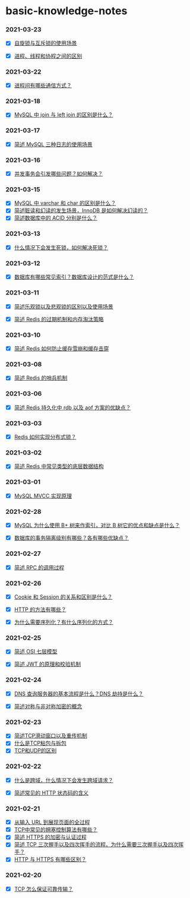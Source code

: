 # basic-knowledge-notes

### 2021-03-23

- [x] [自旋锁与互斥锁的使用场景](https://github.com/zaynme/basic-knowledge-notes/blob/main/2021-03-22/Spin-locks-and-mutex-locks.md)
- [x] [进程、线程和协程之间的区别](https://github.com/zaynme/basic-knowledge-notes/blob/main/2021-03-23/The-difference-between-processes-threads-coroutines.md)


### 2021-03-22

- [x] [进程间有哪些通信方式？](https://github.com/zaynme/basic-knowledge-notes/blob/main/2021-03-22/Process-of-communication.md)

### 2021-03-18

- [x] [MySQL 中 join 与 left join 的区别是什么？](https://github.com/zaynme/basic-knowledge-notes/blob/main/2021-03-18/join-leftjoin.md)

### 2021-03-17

- [x] [简述 MySQL 三种日志的使用场景](https://github.com/zaynme/basic-knowledge-notes/blob/main/2021-03-17/mysql-log.md)

### 2021-03-16

- [x] [并发事务会引发哪些问题？如何解决？](https://github.com/zaynme/basic-knowledge-notes/blob/main/2021-03-16/concurrent-transaction-problem.md)


### 2021-03-15

- [x] [MySQL 中 varchar 和 char 的区别是什么？](https://github.com/zaynme/basic-knowledge-notes/blob/main/2021-03-15/mysql-varchar-char.md)
- [x] [简述脏读和幻读的发生场景，InnoDB 是如何解决幻读的？](https://github.com/zaynme/basic-knowledge-notes/blob/main/2021-03-15/Dirty-reading-and-phantom-reading.md)
- [x] [简述数据库中的 ACID 分别是什么？](https://github.com/zaynme/basic-knowledge-notes/blob/main/2021-03-15/db-acid.md)

### 2021-03-13

- [x] [什么情况下会发生死锁，如何解决死锁？](https://github.com/zaynme/basic-knowledge-notes/blob/main/2021-03-13/deadlock.md)

### 2021-03-12

- [x] [数据库有哪些常见索引？数据库设计的范式是什么？](https://github.com/zaynme/basic-knowledge-notes/blob/main/2021-03-12/db-index.md)


### 2021-03-11

- [x] [简述乐观锁以及悲观锁的区别以及使用场景](https://github.com/zaynme/basic-knowledge-notes/blob/main/2021-03-11/Optimistic-lock-Pessimistic-lock.md)
- [x] [简述 Redis 的过期机制和内存淘汰策略](https://github.com/zaynme/basic-knowledge-notes/blob/main/2021-03-11/redis-expire.md)


### 2021-03-10

- [x] [简述 Redis 如何防止缓存雪崩和缓存击穿](https://github.com/zaynme/basic-knowledge-notes/blob/main/2021-03-10/redis-cache.md)


### 2021-03-08
- [x] [简述 Redis 的哨兵机制](https://github.com/zaynme/basic-knowledge-notes/blob/main/2021-03-08/redis-sentinel.md)


### 2021-03-06
- [x] [简述 Redis 持久化中 rdb 以及 aof 方案的优缺点？](https://github.com/zaynme/basic-knowledge-notes/blob/main/2021-03-06/redis-rdb-aof.md)

### 2021-03-03

- [x] [Redis 如何实现分布式锁？](https://github.com/zaynme/basic-knowledge-notes/blob/main/2021-03-03/Redis-distributed-lock.md)


### 2021-03-02

- [x] [简述 Redis 中常见类型的底层数据结构](https://github.com/zaynme/basic-knowledge-notes/blob/main/2021-03-02/redis-basic-data-structure.md)


### 2021-03-01

- [x] [MySQL MVCC 实现原理](https://github.com/zaynme/basic-knowledge-notes/blob/main/2021-03-01/mysql-mvcc.md)

### 2021-02-28

- [x] [MySQL 为什么使用 B+ 树来作索引，对比 B 树它的优点和缺点是什么？](https://github.com/zaynme/basic-knowledge-notes/blob/main/2021-02-28/b-plus-tree.md)
- [x] [数据库的事务隔离级别有哪些？各有哪些优缺点？](https://github.com/zaynme/basic-knowledge-notes/blob/main/2021-02-28/Transaction-isolation-level.md)


### 2021-02-27

- [x] [简述 RPC 的调用过程](https://github.com/zaynme/basic-knowledge-notes/blob/main/2021-02-27/rpc.md)


### 2021-02-26

- [x] [Cookie 和 Session 的关系和区别是什么？](https://github.com/zaynme/basic-knowledge-notes/blob/main/2021-02-26/cookie-session-diff.md)
- [x] [HTTP 的方法有哪些？](https://github.com/zaynme/basic-knowledge-notes/blob/main/2021-02-26/http-method.md)
- [x] [为什么需要序列化？有什么序列化的方式？](https://github.com/zaynme/basic-knowledge-notes/blob/main/2021-02-26/serialization.md)




### 2021-02-25

- [x] [简述 OSI 七层模型](https://github.com/zaynme/basic-knowledge-notes/blob/main/2021-02-25/osi.md)
- [x] [简述 JWT 的原理和校验机制](https://github.com/zaynme/basic-knowledge-notes/blob/main/2021-02-25/jwt.md)


### 2021-02-24

- [x] [DNS 查询服务器的基本流程是什么？DNS 劫持是什么？](https://github.com/zaynme/basic-knowledge-notes/blob/main/2021-02-24/dns.md)
- [x] [简述对称与非对称加密的概念](https://github.com/zaynme/basic-knowledge-notes/blob/main/2021-02-24/Symmetric-encryption-and-asymmetric-encryption.md)


### 2021-02-23

- [x] [简述TCP滑动窗口以及重传机制](https://github.com/zaynme/basic-knowledge-notes/blob/main/2021-02-23/tcp-sliding-window.md)
- [x] [什么是TCP粘包与拆包](https://github.com/zaynme/basic-knowledge-notes/blob/main/2021-02-23/tcp-sticky-packet.md)
- [x] [TCP和UDP的区别](https://github.com/zaynme/basic-knowledge-notes/blob/main/2021-02-23/tcp-udp.md)

### 2021-02-22

- [x] [什么是跨域，什么情况下会发生跨域请求？](https://github.com/zaynme/basic-knowledge-notes/blob/main/2021-02-22/cross-domain.md)
- [x] [简述常见的 HTTP 状态码的含义](https://github.com/zaynme/basic-knowledge-notes/blob/main/2021-02-22/http-status-code.md)



### 2021-02-21

- [x] [从输入 URL 到展现页面的全过程](https://github.com/zaynme/basic-knowledge-notes/blob/main/2021-02-21/The-whole-process-of-visiting-URL.md)
- [x] [TCP中常见的拥塞控制算法有哪些？](https://github.com/zaynme/basic-knowledge-notes/blob/main/2021-02-21/TCP-congestion-control.md)
- [x] [简述 HTTPS 的加密与认证过程](https://github.com/zaynme/basic-knowledge-notes/blob/main/2021-02-21/https-process.md)
- [x] [简述 TCP 三次握手以及四次挥手的流程。为什么需要三次握手以及四次挥手？](https://github.com/zaynme/basic-knowledge-notes/blob/main/2021-02-21/TCP-handshake-wave.md)
- [x] [HTTP 与 HTTPS 有哪些区别？](https://github.com/zaynme/basic-knowledge-notes/blob/main/2021-02-21/http-https-difference.md)

### 2021-02-20

- [x] [TCP 怎么保证可靠传输？](https://github.com/zaynme/basic-knowledge-notes/blob/main/2021-02-20/TCP-reliable-transmission.md)

